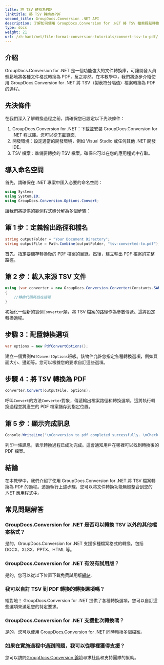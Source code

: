 ```yaml
---
title: 將 TSV 轉換為PDF
linktitle: 將 TSV 轉換為PDF
second_title: GroupDocs.Conversion .NET API
description: 了解如何使用 GroupDocs.Conversion for .NET 將 TSV 檔案輕鬆轉換為 PDF。請按照我們的逐步教學進行無縫整合。
type: docs
weight: 21
url: /zh-hant/net/file-format-conversion-tutorials/convert-tsv-to-pdf/
---
```

## 介紹
GroupDocs.Conversion for .NET 是一個功能強大的文件轉換庫，可讓開發人員輕鬆地將各種文件格式轉換為 PDF，反之亦然。在本教學中，我們將逐步介紹使用 GroupDocs.Conversion for .NET 將 TSV（製表符分隔值）檔案轉換為 PDF 的過程。
## 先決條件
在我們深入了解轉換過程之前，請確保您已設定以下先決條件：
1.  GroupDocs.Conversion for .NET：下載並安裝 GroupDocs.Conversion for .NET 程式庫。您可以從[下載頁面](https://releases.groupdocs.com/conversion/net/).
2. 開發環境：設定適當的開發環境，例如 Visual Studio 或任何其他 .NET 開發 IDE。
3. TSV 檔案：準備要轉換的 TSV 檔案。確保它可以在您的應用程式中存取。

## 導入命名空間
首先，請確保在 .NET 專案中匯入必要的命名空間：
```csharp
using System;
using System.IO;
using GroupDocs.Conversion.Options.Convert;
```

讓我們將提供的範例程式碼分解為多個步驟：
## 第 1 步：定義輸出路徑和檔名
```csharp
string outputFolder = "Your Document Directory";
string outputFile = Path.Combine(outputFolder, "tsv-converted-to.pdf");
```
首先，指定要儲存轉換後的 PDF 檔案的目錄。然後，建立輸出 PDF 檔案的完整路徑。
## 第 2 步：載入來源 TSV 文件
```csharp
using (var converter = new GroupDocs.Conversion.Converter(Constants.SAMPLE_TSV))
{
    //轉換代碼將放在這裡
}
```
初始化一個新的實例`Converter`類，將 TSV 檔案的路徑作為參數傳遞。這將設定轉換過程。
## 步驟 3：配置轉換選項
```csharp
var options = new PdfConvertOptions();
```
建立一個實例`PdfConvertOptions`班級。該物件允許您指定各種轉換選項，例如頁面大小、邊距等。您可以根據您的要求自訂這些選項。
## 步驟 4：將 TSV 轉換為 PDF
```csharp
converter.Convert(outputFile, options);
```
呼叫`Convert`的方法`Converter`對象，傳遞輸出檔案路徑和轉換選項。這將執行轉換過程並將產生的 PDF 檔案儲存到指定位置。
## 第 5 步：顯示完成訊息
```csharp
Console.WriteLine("\nConversion to pdf completed successfully. \nCheck output in {0}", outputFolder);
```
列印一條訊息，表示轉換過程已成功完成。這會通知用戶在哪裡可以找到轉換後的 PDF 檔案。

## 結論
在本教學中，我們介紹了使用 GroupDocs.Conversion for .NET 將 TSV 檔案轉換為 PDF 的過程。透過執行上述步驟，您可以將文件轉換功能無縫整合到您的 .NET 應用程式中。
## 常見問題解答
### GroupDocs.Conversion for .NET 是否可以轉換 TSV 以外的其他檔案格式？
是的，GroupDocs.Conversion for .NET 支援多種檔案格式的轉換，包括 DOCX、XLSX、PPTX、HTML 等。
### GroupDocs.Conversion for .NET 有沒有試用版？
是的，您可以從以下位置下載免費試用版[網站](https://releases.groupdocs.com/).
### 我可以自訂 TSV 到 PDF 轉換的轉換選項嗎？
絕對地！ GroupDocs.Conversion for .NET 提供了各種轉換選項，您可以自訂這些選項來滿足您的特定要求。
### GroupDocs.Conversion for .NET 支援批次轉換嗎？
是的，您可以使用 GroupDocs.Conversion for .NET 同時轉換多個檔案。
### 如果在實施過程中遇到問題，我可以從哪裡獲得支援？
您可以訪問[GroupDocs.Conversion 論壇](https://forum.groupdocs.com/c/conversion/11)尋求社區和支持團隊的幫助。